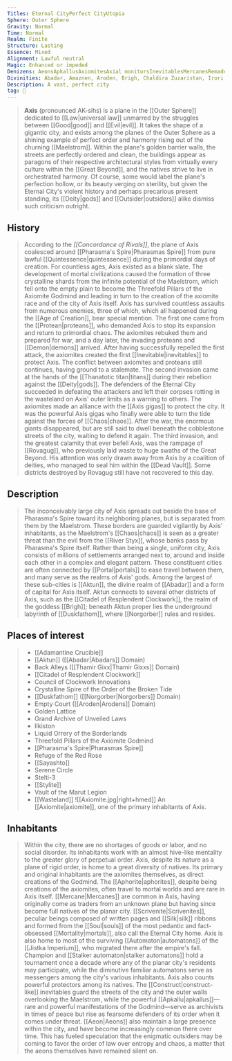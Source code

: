 ```yaml
---
Titles: Eternal CityPerfect CityUtopia
Sphere: Outer Sphere
Gravity: Normal
Time: Normal
Realm: Finite
Structure: Lasting
Essence: Mixed
Alignment: Lawful neutral
Magic: Enhanced or impeded
Denizens: AeonsApkallusAxiomitesAxial monitorsInevitablesMercanesRemade petitioners
Divinities: Abadar, Amaznen, Aroden, Brigh, Chaldira Zuzaristan, Irori, Lissala, Norgorber, Thamir Gixx, primordial inevitables
Description: A vast, perfect city
tag: 🌌
---
```


> **Axis** (pronounced AK-sihs) is a plane in the [[Outer Sphere]] dedicated to [[Law|universal law]] unmarred by the struggles between [[Good|good]] and [[Evil|evil]]. It takes the shape of a gigantic city, and exists among the planes of the Outer Sphere as a shining example of perfect order and harmony rising out of the churning [[Maelstrom]]. Within the plane's golden barrier walls, the streets are perfectly ordered and clean, the buildings appear as paragons of their respective architectural styles from virtually every culture within the [[Great Beyond]], and the natives strive to live in orchestrated harmony. Of course, some would label the plane's perfection hollow, or its beauty verging on sterility, but given the Eternal City's violent history and perhaps precarious present standing, its [[Deity|gods]] and [[Outsider|outsiders]] alike dismiss such criticism outright.



## History

> According to the *[[Concordance of Rivals]]*, the plane of Axis coalesced around [[Pharasma's Spire|Pharasmas Spire]] from pure lawful [[Quintessence|quintessence]] during the primordial days of creation. For countless ages, Axis existed as a blank slate. The development of mortal civilizations caused the formation of three crystalline shards from the infinite potential of the Maelstrom, which fell onto the empty plain to become the Threefold Pillars of the Axiomite Godmind and leading in turn to the creation of the axiomite race and of the city of Axis itself.
> Axis has survived countless assaults from numerous enemies, three of which, which all happened during the [[Age of Creation]], bear special mention. The first one came from the [[Protean|proteans]], who demanded Axis to stop its expansion and return to primordial chaos. The axiomites rebuked them and prepared for war, and a day later, the invading proteans and [[Demon|demons]] arrived. After having successfully repelled the first attack, the axiomites created the first [[Inevitable|inevitables]] to protect Axis. The conflict between axiomites and proteans still continues, having ground to a stalemate.
> The second invasion came at the hands of the [[Thanatotic titan|titans]] during their rebellion against the [[Deity|gods]]. The defenders of the Eternal City succeeded in defeating the attackers and left their corpses rotting in the wasteland on Axis' outer limits as a warning to others. The axiomites made an alliance with the [[Axis gigas]] to protect the city. It was the powerful Axis gigas who finally were able to turn the tide against the forces of [[Chaos|chaos]]. After the war, the enormous giants disappeared, but are still said to dwell beneath the cobblestone streets of the city, waiting to defend it again.
> The third invasion, and the greatest calamity that ever befell Axis, was the rampage of [[Rovagug]], who previously laid waste to huge swaths of the Great Beyond. His attention was only drawn away from Axis by a coalition of deities, who managed to seal him within the [[Dead Vault]]. Some districts destroyed by Rovagug still have not recovered to this day.


## Description

> The inconceivably large city of Axis spreads out beside the base of Pharasma's Spire toward its neighboring planes, but is separated from them by the Maelstrom. These borders are guarded vigilantly by Axis' inhabitants, as the Maelstrom's [[Chaos|chaos]] is seen as a greater threat than the evil from the [[River Styx]], whose banks pass by Pharasma's Spire itself.
> Rather than being a single, uniform city, Axis consists of millions of settlements arranged next to, around and inside each other in a complex and elegant pattern. These constituent cities are often connected by [[Portal|portals]] to ease travel between them, and many serve as the realms of Axis' gods. Among the largest of these sub-cities is [[Aktun]], the divine realm of [[Abadar]] and a form of capital for Axis itself. Aktun connects to several other districts of Axis, such as the [[Citadel of Resplendent Clockwork]], the realm of the goddess [[Brigh]]; beneath Aktun proper lies the underground labyrinth of [[Duskfathom]], where [[Norgorber]] rules and resides.


## Places of interest

> - [[Adamantine Crucible]]
> - [[Aktun]] ([[Abadar|Abadars]] Domain)
> - Back Alleys ([[Thamir Gixx|Thamir Gixxs]] Domain)
> - [[Citadel of Resplendent Clockwork]]
> - Council of Clockwork Innovations
> - Crystalline Spire of the Order of the Broken Tide
> - [[Duskfathom]] ([[Norgorber|Norgorbers]] Domain)
> - Empty Court ([[Aroden|Arodens]] Domain)
> - Golden Lattice
> - Grand Archive of Unveiled Laws
> - Ilkiston
> - Liquid Orrery of the Borderlands
> - Threefold Pillars of the Axiomite Godmind
> - [[Pharasma's Spire|Pharasmas Spire]]
> - Refuge of the Red Rose
> - [[Sayashto]]
> - Serene Circle
> - Stelti-3
> - [[Stylite]]
> - Vault of the Marut Legion
> - [[Wasteland]]
![[Axiomite.jpg|right+hmed]] 
 An [[Axiomite|axiomite]], one of the primary inhabitants of Axis.

## Inhabitants

> Within the city, there are no shortages of goods or labor, and no social disorder. Its inhabitants work with an almost hive-like mentality to the greater glory of perpetual order.
> Axis, despite its nature as a plane of rigid order, is home to a great diversity of natives. Its primary and original inhabitants are the axiomites themselves, as direct creations of the Godmind. The [[Aphorite|aphorites]], despite being creations of the axiomites, often travel to mortal worlds and are rare in Axis itself. [[Mercane|Mercanes]] are common in Axis, having originally come as traders from an unknown plane but having since become full natives of the planar city. [[Scrivenite|Scrivenites]], peculiar beings composed of written pages and [[Silk|silk]] ribbons and formed from the [[Soul|souls]] of the most pedantic and fact-obsessed [[Mortality|mortals]], also call the Eternal City home.
> Axis is also home to most of the surviving [[Automaton|automatons]] of the [[Jistka Imperium]], who migrated there after the empire's fall. Champion and [[Stalker automaton|stalker automatons]] hold a tournament once a decade where any of the planar city's residents may participate, while the diminutive familiar automatons serve as messengers among the city's various inhabitants.
> Axis also counts powerful protectors among its natives. The [[Construct|construct-like]] inevitables guard the streets of the city and the outer walls overlooking the Maelstrom, while the powerful [[Apkallu|apkallus]]—rare and powerful manifestations of the Godmind—serve as archivists in times of peace but rise as fearsome defenders of its order when it comes under threat.
> [[Aeon|Aeons]] also maintain a large presence within the city, and have become increasingly common there over time. This has fueled speculation that the enigmatic outsiders may be coming to favor the order of law over entropy and chaos, a matter that the aeons themselves have remained silent on.








